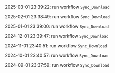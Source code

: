 2025-03-01 23:39:22: run workflow `Sync_Download` 

2025-02-01 23:38:49: run workflow `Sync_Download` 

2025-01-01 23:39:00: run workflow `Sync_Download` 

2024-12-01 23:39:47: run workflow `Sync_Download` 

2024-11-01 23:40:51: run workflow `Sync_Download` 

2024-10-01 23:40:57: run workflow `Sync_Download` 

2024-09-01 23:37:59: run workflow `Sync_Download` 


